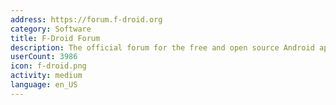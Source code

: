 ```yaml
---
address: https://forum.f-droid.org
category: Software
title: F-Droid Forum
description: The official forum for the free and open source Android app repository
userCount: 3986
icon: f-droid.png
activity: medium
language: en_US
---
```

